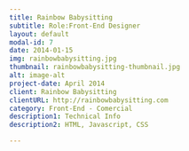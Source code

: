 ```yaml
---
title: Rainbow Babysitting
subtitle: Role:Front-End Designer
layout: default
modal-id: 7
date: 2014-01-15
img: rainbowbabysitting.jpg
thumbnail: rainbowbabysitting-thumbnail.jpg
alt: image-alt
project-date: April 2014
client: Rainbow Babysitting
clientURL: http://rainbowbabysitting.com
category: Front-End - Comercial
description1: Technical Info
description2: HTML, Javascript, CSS

---
```

